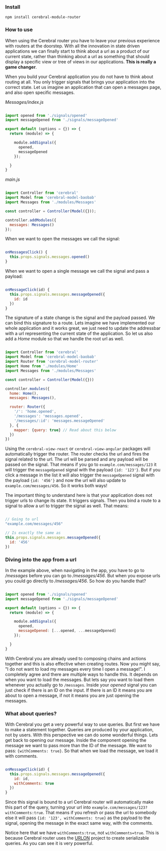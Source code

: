 ### Install

`npm install cerebral-module-router`

### How to use

When using the Cerebral router you have to leave your previous experience with routers at the doorstep. With all the innovation in state driven applications we can finally start to think about a url as a product of our current state, rather than thinking about a url as something that should display a specific view or tree of views in our applications. **This is really a game changer**.

When you build your Cerebral application you do not have to think about routing at all. You only trigger signals that brings your application into the correct state. Let us imagine an application that can open a messages page, and also open specific messages.

*Messages/index.js*
```javascript

import opened from './signals/opened'
import messageOpened from './signals/messageOpened'

export default (options = {}) => {
  return (module) => {

    module.addSignals({
      opened,
      messageOpened  
    });

  }
}
```

*main.js*
```javascript

import Controller from 'cerebral'
import Model from 'cerebral-model-baobab'
import Messages from './modules/Messages'

const controller = Controller(Model({}));

controller.addModules({
  messages: Messages()
});
```

When we want to open the messages we call the signal:

```javascript

onMessagesClick() {
  this.props.signals.messages.opened()
}
```

When we want to open a single message we call the signal and pass a payload:

```javascript

onMessageClick(id) {
  this.props.signals.messages.messageOpened({
    id: id
  })
}
```

The signature of a state change is the signal and the payload passed. We can bind this signature to a route. Lets imagine we have implemented our whole application and it works great, we just need to update the addressbar with a url representing the current state of the application. So let us also add a *Home* module so that we handle the root url as well.

```javascript

import Controller from 'cerebral'
import Model from 'cerebral-model-baobab'
import Router from 'cerebral-model-router'
import Home from './modules/Home'
import Messages from './modules/Messages'

const controller = Controller(Model({}))

controller.modules({
  home: Home(),
  messages: Messages(),

  router: Router({
    '/': 'home.opened',
    '/messages': 'messages.opened',
    '/messages/:id': 'messages.messageOpened'
  }, {
    mapper: {query: true} // Read about this below
  })
})


```

Using the `cerebral-view-react` or `cerebral-view-angular` packages will automatically trigger the router. The router checks the url and fires the signal related to the url. The url will be parsed and any payload will be passed on the signal. That means if you go to `example.com/messages/123` it will trigger the `messageOpened` signal with the payload `{id: '123'}`. But if you click a message in the list it will also trigger the `messageOpened` signal with the payload `{id: '456'}` and now the url will also update to `example.com/messages/456`. So it works both ways!

The important thing to understand here is that your application does not trigger urls to change its state. It triggers signals. Then you bind a route to a signal to allow a url to trigger the signal as well. That means:

```javascript

// Going to url
"example.com/messages/456"

// Is exactly the same as
this.props.signals.messages.messageOpened({
  id: '456'
})
```

### Diving into the app from a url
In the example above, when navigating in the app, you have to go to */messages* before you can go to */messages/456*. But when you expose urls you could go directly to */messages/456*. So how do you handle that?

```javascript

import opened from './signals/opened'
import messageOpened from './signals/messageOpened'

export default (options = {}) => {
  return (module) => {

    module.addSignals({
      opened,
      messageOpened: [...opened, ...messageOpened]  
    });

  }
}
```

With Cerebral you are already used to composing chains and actions together and this is also effective when creating routes. Now you might say, "I do not want to load my messages every time I open a message!". I completely agree and there are multiple ways to handle this. It depends on when you want to load the messages. But lets say you want to load them whenever you actually go to `/messages`. Inside your *opened* signal you can just check if there is an ID on the input. If there is an ID it means you are about to open a message, if not it means you are just opening the messages.

### What about queries?
With Cerebral you get a very powerful way to use queries. But first we have to make a statement together. Queries are produced by your application, not by users. With this perspective we can do some wonderful things. Lets get back to opening our message. Inside the component opening the message we want to pass more than the ID of the message. We want to pass: `{withComments: true}`. So that when we load the message, we load it with comments.

```javascript

onMessageClick(id) {
  this.props.signals.messages.messageOpened({
    id: id,
    withComments: true
  })
}
```

Since this signal is bound to a url Cerebral router will automatically make this part of the query, turning your url into `example.com/messages/123?withComments:true`. That means if you refresh or pass the url to somebody else it will pass `{id: '123', withComments: true}` as the payload to the signal, opening the message in the exact same way, with the comments.

Notice here that we have `withComments:true`, not `withComments=true`. This is because Cerebral router uses the [URLON](https://github.com/vjeux/URLON) project to create serializable queries. As you can see it is very powerful.
